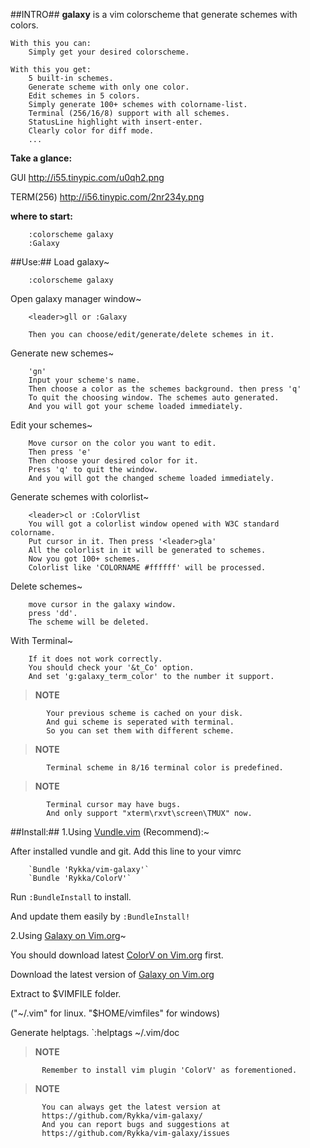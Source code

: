 ##INTRO##
**galaxy** is a vim colorscheme that generate schemes with colors.
    
    With this you can:
        Simply get your desired colorscheme. 

    With this you get:
        5 built-in schemes.
        Generate scheme with only one color.
        Edit schemes in 5 colors.
        Simply generate 100+ schemes with colorname-list.
        Terminal (256/16/8) support with all schemes.
        StatusLine highlight with insert-enter.
        Clearly color for diff mode.
        ...

**Take a glance:** 

   GUI          http://i55.tinypic.com/u0qh2.png

   TERM(256)    http://i56.tinypic.com/2nr234y.png

**where to start:**

        :colorscheme galaxy
        :Galaxy

##Use:##
Load galaxy~

        :colorscheme galaxy

Open galaxy manager window~

        <leader>gll or :Galaxy

        Then you can choose/edit/generate/delete schemes in it.

Generate new schemes~

        'gn'
        Input your scheme's name.
        Then choose a color as the schemes background. then press 'q'
        To quit the choosing window. The schemes auto generated.
        And you will got your scheme loaded immediately.

Edit your schemes~

        Move cursor on the color you want to edit. 
        Then press 'e'
        Then choose your desired color for it.
        Press 'q' to quit the window. 
        And you will got the changed scheme loaded immediately.

Generate schemes with colorlist~

        <leader>cl or :ColorVlist
        You will got a colorlist window opened with W3C standard colorname.
        Put cursor in it. Then press '<leader>gla'
        All the colorlist in it will be generated to schemes.
        Now you got 100+ schemes.
        Colorlist like 'COLORNAME #ffffff' will be processed.

Delete schemes~

        move cursor in the galaxy window. 
        press 'dd'.
        The scheme will be deleted.
    
With Terminal~

        If it does not work correctly.
        You should check your '&t_Co' option.
        And set 'g:galaxy_term_color' to the number it support.


>   **NOTE**    

            Your previous scheme is cached on your disk.
            And gui scheme is seperated with terminal.
            So you can set them with different scheme.

>   **NOTE**        

            Terminal scheme in 8/16 terminal color is predefined.

>   **NOTE**       

            Terminal cursor may have bugs. 
            And only support "xterm\rxvt\screen\TMUX" now.

##Install:##
1.Using [Vundle.vim](https://github.com/gmarik/vundle) (Recommend):~



After installed vundle and git. Add this line to your vimrc  

        `Bundle 'Rykka/vim-galaxy'` 
        `Bundle 'Rykka/ColorV'` 

Run `:BundleInstall` to install.

And update them easily by `:BundleInstall!`
 
2.Using [Galaxy on Vim.org](http://www.vim.org/scripts/script.php?script_id=3597)~
 
You should download latest [ColorV on Vim.org](http://www.vim.org/scripts/script.php?script_id=3597) first.


Download the latest version of [Galaxy on Vim.org](http://www.vim.org/scripts/script.php?script_id=3729)  

Extract to $VIMFILE folder. 

("~/.vim" for linux. "$HOME/vimfiles" for windows)

Generate helptags. `:helptags ~/.vim/doc
 

>   **NOTE**       

           Remember to install vim plugin 'ColorV' as forementioned.

>   **NOTE**       

           You can always get the latest version at
           https://github.com/Rykka/vim-galaxy/
           And you can report bugs and suggestions at
           https://github.com/Rykka/vim-galaxy/issues 
